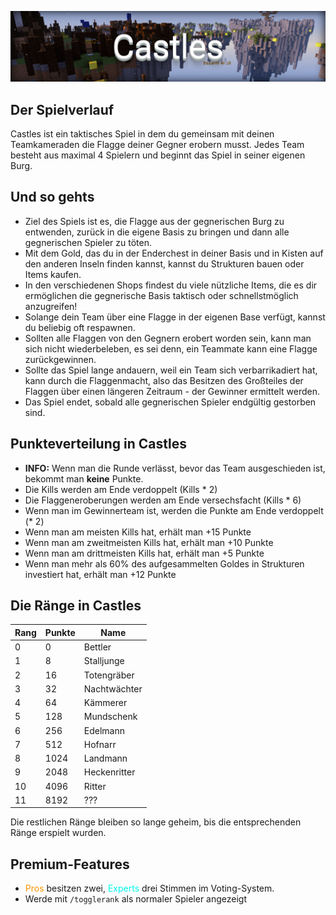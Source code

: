 ![Castles](img/Castles.png)

## Der Spielverlauf
Castles ist ein taktisches Spiel in dem du gemeinsam mit deinen Teamkameraden die Flagge deiner Gegner erobern musst. Jedes Team besteht aus maximal 4 Spielern und beginnt das Spiel 
in seiner eigenen Burg.

## Und so gehts
- Ziel des Spiels ist es, die Flagge aus der gegnerischen Burg zu entwenden, zurück in die eigene Basis zu bringen und dann alle gegnerischen Spieler zu töten.
- Mit dem Gold, das du in der Enderchest in deiner Basis und in Kisten auf den anderen Inseln finden kannst, kannst du Strukturen bauen oder Items kaufen.
- In den verschiedenen Shops findest du viele nützliche Items, die es dir ermöglichen die gegnerische Basis taktisch oder schnellstmöglich anzugreifen!
- Solange dein Team über eine Flagge in der eigenen Base verfügt, kannst du beliebig oft respawnen. 
- Sollten alle Flaggen von den Gegnern erobert worden sein, kann man sich nicht wiederbeleben, es sei denn, ein Teammate kann eine Flagge zurückgewinnen.
- Sollte das Spiel lange andauern, weil ein Team sich verbarrikadiert hat, kann durch die Flaggenmacht, also das Besitzen des Großteiles der Flaggen über einen längeren Zeitraum - der Gewinner ermittelt werden. 
- Das Spiel endet, sobald alle gegnerischen Spieler endgültig gestorben sind.

## Punkteverteilung in Castles
- <strong>INFO:</strong> Wenn man die Runde verlässt, bevor das Team ausgeschieden ist, bekommt man <strong>keine</strong> Punkte.
- Die Kills werden am Ende verdoppelt (Kills * 2)
- Die Flaggeneroberungen werden am Ende versechsfacht (Kills * 6)
- Wenn man im Gewinnerteam ist, werden die Punkte am Ende verdoppelt (* 2)
- Wenn man am meisten Kills hat, erhält man +15 Punkte
- Wenn man am zweitmeisten Kills hat, erhält man +10 Punkte
- Wenn man am drittmeisten Kills hat, erhält man +5 Punkte
- Wenn man mehr als 60% des aufgesammelten Goldes in Strukturen investiert hat, erhält man +12 Punkte

## Die Ränge in Castles

| Rang | Punkte | Name |
| ------ | ------ | ------ |
| 0 | 0 | Bettler |
| 1 | 8 | Stalljunge |
| 2 | 16 | Totengräber |
| 3 | 32 | Nachtwächter |
| 4 | 64 | Kämmerer |
| 5 | 128 | Mundschenk |
| 6 | 256 | Edelmann |
| 7 | 512 | Hofnarr |
| 8 | 1024 | Landmann |
| 9 | 2048 | Heckenritter |
| 10 | 4096 | Ritter |
| 11 | 8192 | ??? |

Die restlichen Ränge bleiben so lange geheim, bis die entsprechenden Ränge erspielt wurden.

## Premium-Features
- <span style="color:#F99500">Pros</span> besitzen zwei, <span style="color:#00F9EC">Experts</span> drei Stimmen im Voting-System.
- Werde mit `/togglerank` als normaler Spieler angezeigt